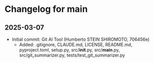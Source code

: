 # Changelog for main

## 2025-03-07

- Initial commit: Git AI Tool (Humberto STEIN SHIROMOTO, 706456e)
  - Added: .gitignore, CLAUDE.md, LICENSE, README.md, pyproject.toml, setup.py, src/__init__.py, src/__main__.py, src/git_summarizer.py, tests/test_git_summarizer.py


